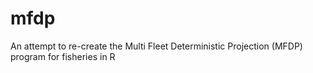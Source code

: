 # mfdp
An attempt to re-create the Multi Fleet Deterministic Projection (MFDP) program for fisheries in R
